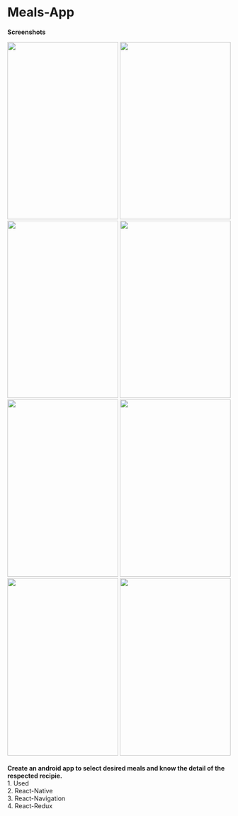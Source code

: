 # Meals-App
<b>Screenshots</b>
<div>
<img src="https://user-images.githubusercontent.com/42892285/103341174-2c1f2100-4aac-11eb-8d00-dac1d0075424.jpg" width="250" height="400"/>
<img src="https://user-images.githubusercontent.com/42892285/103341227-5670de80-4aac-11eb-8ede-6b81d23395f1.jpg" width="250" height="400"/>
<img src="https://user-images.githubusercontent.com/42892285/103341242-64266400-4aac-11eb-8867-859418bebcec.jpg" width="250" height="400"/>
<img src="https://user-images.githubusercontent.com/42892285/103341272-799b8e00-4aac-11eb-8f05-6cb360dff866.jpg" width="250" height="400"/>
<img src="https://user-images.githubusercontent.com/42892285/103341288-83bd8c80-4aac-11eb-91e9-2a351ceea6ff.jpg" width="250" height="400"/>
<img src="https://user-images.githubusercontent.com/42892285/103341312-96d05c80-4aac-11eb-9ecf-cbc287a22513.jpg" width="250" height="400"/>
<img src="https://user-images.githubusercontent.com/42892285/103341326-a3ed4b80-4aac-11eb-84c4-c8884de7c61e.jpg" width="250" height="400"/>
<img src="https://user-images.githubusercontent.com/42892285/103341338-b071a400-4aac-11eb-8f08-7597d6e22bcf.jpg" width="250" height="400"/>
 </div>
 <br>
<b>Create an android app to select desired meals and know the detail of the respected recipie.</b>
<br>
1. Used<br>
2. React-Native<br>
3. React-Navigation<br>
4. React-Redux<br>

<br>

